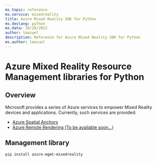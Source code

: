 ```yaml
---
ms.topic: reference
ms.service: mixedreality
title: Azure Mixed Reality SDK for Python
ms.devlang: python
ms.data: 10/28/2022
author: lmazuel
description: Reference for Azure Mixed Reality SDK for Python
ms.author: lmazuel
---
```

# Azure Mixed Reality Resource Management libraries for Python

## Overview

Microsoft provides a series of Azure services to empower Mixed Reality devices and applications. Currently, such services are provided:

* [Azure Spatial Anchors](https://azure.microsoft.com/en-us/services/spatial-anchors/)
* [Azure Remote Rendering (To be available soon...)](https://azure.microsoft.com/en-us/services/remote-rendering/)

## Management library
```bash
pip install azure-mgmt-mixedreality
```